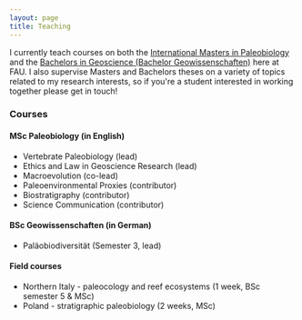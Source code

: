 ```yaml
---
layout: page
title: Teaching
---
```


I currently teach courses on both the [International Masters in Paleobiology](https://palaeobiology.nat.fau.de/) and the [Bachelors in Geoscience (Bachelor Geowissenschaften)](https://www.gzn.nat.fau.eu/) here at FAU. I also supervise Masters and Bachelors theses on a variety of topics related to my research interests, so if you're a student interested in working together please get in touch!


### Courses

#### MSc Paleobiology (in English)

- Vertebrate Paleobiology (lead)
- Ethics and Law in Geoscience Research (lead)
- Macroevolution (co-lead)
- Paleoenvironmental Proxies (contributor)
- Biostratigraphy (contributor)
- Science Communication (contributor)


#### BSc Geowissenschaften (in German)

- Paläobiodiversität (Semester 3, lead)



#### Field courses

- Northern Italy - paleocology and reef ecosystems (1 week, BSc semester 5 & MSc)
- Poland - stratigraphic paleobiology (2 weeks, MSc)